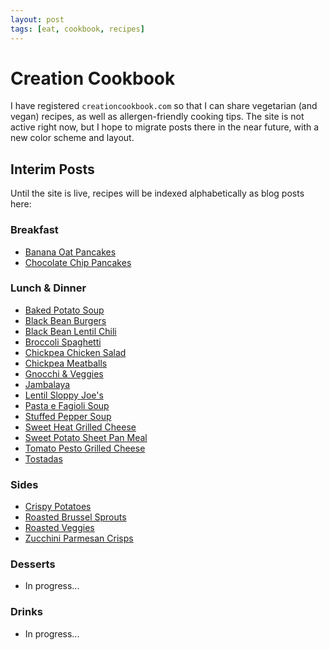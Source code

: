 ```yaml
---
layout: post
tags: [eat, cookbook, recipes]
---
```


# Creation Cookbook

I have registered `creationcookbook.com` so that I can share vegetarian (and vegan) recipes, as well as allergen-friendly cooking tips. The site is not active right now, but I hope to migrate posts there in the near future, with a new color scheme and layout.

## Interim Posts

Until the site is live, recipes will be indexed alphabetically as blog posts here:

### Breakfast

- [Banana Oat Pancakes](./banana-oat-pancakes)
- [Chocolate Chip Pancakes](./chocolate-chip-pancakes)

### Lunch & Dinner

- [Baked Potato Soup](./baked-potato-soup)
- [Black Bean Burgers](./black-bean-burgers)
- [Black Bean Lentil Chili](./black-bean-lentil-chili)
- [Broccoli Spaghetti](./broccoli-spaghetti)
- [Chickpea Chicken Salad](./chickpea-chicken-salad)
- [Chickpea Meatballs](./chickpea-meatballs)
- [Gnocchi & Veggies](./gnocchi-veggies)
- [Jambalaya](./jambalaya)
- [Lentil Sloppy Joe's](./lentil-sloppy-joes)
- [Pasta e Fagioli Soup](./pasta-e-fagioli-soup)
- [Stuffed Pepper Soup](./stuffed-pepper-soup)
- [Sweet Heat Grilled Cheese](./sweet-heat-grilled-cheese)
- [Sweet Potato Sheet Pan Meal](./sweet-potato-sheet-pan-meal)
- [Tomato Pesto Grilled Cheese](./tomato-pesto-grilled-cheese)
- [Tostadas](./tostadas)

### Sides

- [Crispy Potatoes](./crispy-potatoes)
- [Roasted Brussel Sprouts](./roasted-brussel-sprouts)
- [Roasted Veggies](./roasted-veggies)
- [Zucchini Parmesan Crisps](./zucchini-parmesan-crisps)

### Desserts

- In progress...

### Drinks

- In progress...
